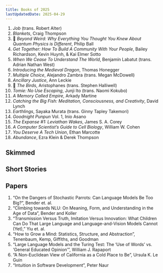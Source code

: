 ```yaml
---
title: Books of 2025
lastUpdatedDate: 2025-04-29
---
```


1. *Job* (trans. Robert Alter)
2. *Blankets*, Craig Thompson
3. 🔁 *Beyond Weird: Why Everything You Thought You Knew About Quantum Physics is Different*, Philip Ball
4. *Get Together: How To Build A Community With Your People*, Bailey Richardson, Kevin Huynh, & Kai Elmer Sotto
5. *When We Cease To Understand The World*, Benjamín Labatut (trans. Adrian Nathan West)
6. *Introducing the Medieval Dragon*, Thomas Honegger
7. *Multiple Choice*, Alejandro Zambra (trans. Megan McDowell)
8. *Ancillary Justice*, Ann Leckie
9. 🔁 *The Birds*, Aristophanes (trans. Stephen Halliwell)
10. *Tomie: No Use Escaping*, Junji Ito (trans. Naomi Kokubo)
11. *A Memory Called Empire*, Arkady Martine
12. *‌Catching the Big Fish: Meditation, Consciousness, and Creativity*, David Lynch
13. *Earthlings*, Sayaka Murata (trans. Ginny Tapley Takemori)
14. *Goodnight Punpun* Vol. 1, Inio Asano
15. *The Expanse #1: Leviathan Wakes*, James S. A. Corey
16. *A Computer Scientist’s Guide to Cell Biology*, William W. Cohen
17. *You Deserve A Tech Union*, Ethan Marcotte
18. *Abundance*, Ezra Klein & Derek Thompson

## Skimmed

## Short Stories

## Papers

1. “On the Dangers of Stochastic Parrots: Can Language Models Be Too Big?”, Bender et. al.
2. “Climbing towards NLU: On Meaning, Form, and Understanding in the Age of Data”, Bender and Koller
3. “Transmission Versus Truth, Imitation Versus Innovation: What Children Can Do That Large Language and Language-and-Vision Models Cannot (Yet),” Yiu et. al.
4. “How to Grow a Mind: Statistics, Structure, and Abstraction”, Tenenbaum, Kemp, Giffiths, and Goodman
5. “Large Language Models and the Turing Test: The ‘Use of Words’ vs. ‘General Educated Opinion’”, William J. Rapaport
6. “A Non-Euclidean View of California as a Cold Place to Be”, Ursula K. Le Guin
7. “Intuition in Software Development”, Peter Naur